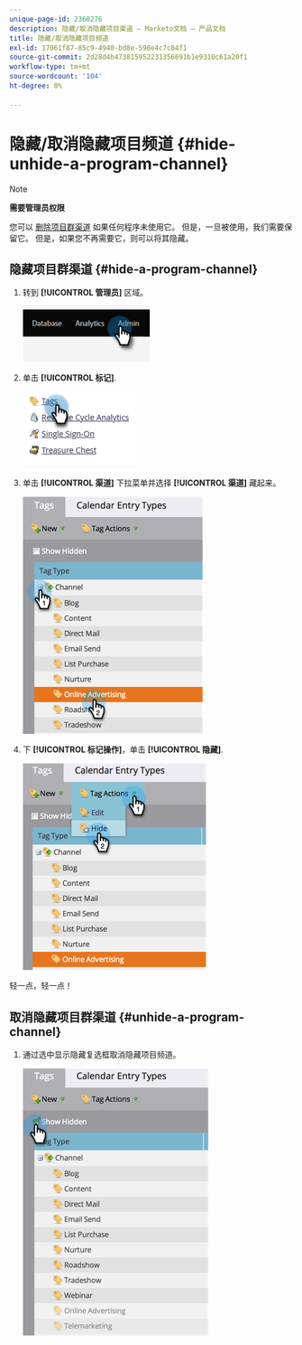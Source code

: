 ```yaml
---
unique-page-id: 2360276
description: 隐藏/取消隐藏项目渠道 — Marketo文档 — 产品文档
title: 隐藏/取消隐藏项目频道
exl-id: 17061f87-85c9-4940-bd8e-590e4c7c04f1
source-git-commit: 2d28d4b473815952231356691b1e9310c61a20f1
workflow-type: tm+mt
source-wordcount: '104'
ht-degree: 0%

---
```


# 隐藏/取消隐藏项目频道 {#hide-unhide-a-program-channel}

>[!NOTE]
>
>**需要管理员权限**

您可以 [删除项目群渠道](/help/marketo/product-docs/administration/tags/delete-a-program-channel.md) 如果任何程序未使用它。  但是，一旦被使用，我们需要保留它。  但是，如果您不再需要它，则可以将其隐藏。

## 隐藏项目群渠道 {#hide-a-program-channel}

1. 转到 **[!UICONTROL 管理员]** 区域。

   ![](assets/hide-unhide-a-program-channel-1.png)

1. 单击 **[!UICONTROL 标记]**.

   ![](assets/hide-unhide-a-program-channel-2.png)

1. 单击 **[!UICONTROL 渠道]** 下拉菜单并选择 **[!UICONTROL 渠道]** 藏起来。

   ![](assets/hide-unhide-a-program-channel-3.png)

1. 下 **[!UICONTROL 标记操作]**，单击 **[!UICONTROL 隐藏]**.

   ![](assets/hide-unhide-a-program-channel-4.png)

轻一点，轻一点！

## 取消隐藏项目群渠道 {#unhide-a-program-channel}

1. 通过选中显示隐藏复选框取消隐藏项目频道。

   ![](assets/hide-unhide-a-program-channel-5.png)
